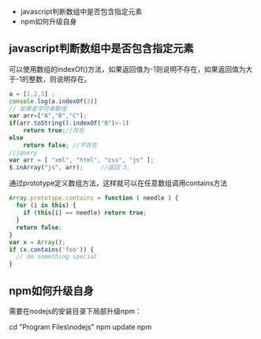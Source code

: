   - javascript判断数组中是否包含指定元素
  - npm如何升级自身
  
  ## javascript判断数组中是否包含指定元素

  可以使用数组的indexOf()方法，如果返回值为-1则说明不存在，如果返回值为大于-1的整数，则说明存在。
  
```javascript
a = [1,2,3] ; 
console.log(a.indexOf(3))
// 如果是字符串数组
var arr=["A","B","C"]; 
if(arr.toString().indexOf("B")>-1) 
    return true;//存在
else
    return false; //不存在
//jquery
var arr = [ "xml", "html", "css", "js" ]; 
$.inArray("js", arr);     //返回 3,
```

通过prototype定义数组方法，这样就可以在任意数组调用contains方法

```javascript
Array.prototype.contains = function ( needle ) {
  for (i in this) {
    if (this[i] == needle) return true;
  }
  return false;
}
var x = Array();
if (x.contains('foo')) {
  // do something special
}
```

 ## npm如何升级自身

需要在nodejs的安装目录下局部升级npm：

cd "Program Files\nodejs"
npm update npm

